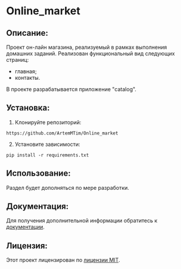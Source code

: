 # Online_market
##  Описание:
Проект он-лайн магазина, реализуемый в рамках выполнения домашних заданий.
Реализован функциональный вид следующих страниц:
- главная;
- контакты.

В проекте разрабатывается приложение "catalog".

## Установка:
1. Клонируйте репозиторий:
```
https://github.com/ArtemMTim/Online_market
```
2. Установите зависимости:
```
pip install -r requirements.txt
```
## Использование:
Раздел будет дополняться по мере разработки.


## Документация:
Для получения дополнительной информации обратитесь к [документации](docs/README.md).

## Лицензия:

Этот проект лицензирован по [лицензии MIT](LICENSE).